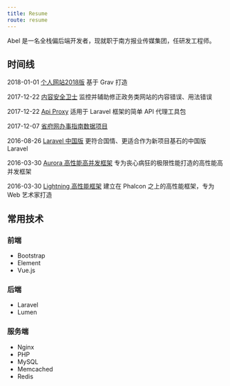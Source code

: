 ```yaml
---
title: Resume
route: resume
---
```


Abel 是一名全栈偏后端开发者，现就职于南方报业传媒集团，任研发工程师。

## 时间线

2018-01-01 [个人网站2018版](../blog/2018-new-flat-file-blog) <span class="desc">基于 Grav 打造</span>

2017-12-22 [内容安全卫士](../blog/content-guard) <span class="desc">监控并辅助修正政务类网站的内容错误、用法错误</span>

2017-12-22 [Api Proxy](../blog/api-proxy) <span class="desc">适用于 Laravel 框架的简单 API 代理工具包</span>

2017-12-07 [省府网办事指南数据项目](../blog/guide-data)

2016-08-26 [Laravel 中国版](../blog/laravel4china) <span class="desc">更符合国情、更适合作为新项目基石的中国版 Laravel</span>

2016-03-30 [Aurora 高性能高并发框架](../blog/aurora) <span class="desc">专为丧心病狂的极限性能打造的高性能高并发框架</span>

2016-03-30 [Lightning 高性能框架](../blog/lightning) <span class="desc">建立在 Phalcon 之上的高性能框架，专为 Web 艺术家打造</span>

## 常用技术

### 前端

- Bootstrap
- Element
- Vue.js

### 后端

- Laravel
- Lumen

### 服务端

- Nginx
- PHP
- MySQL
- Memcached
- Redis
